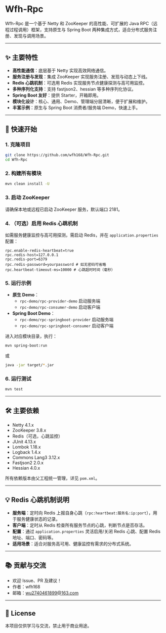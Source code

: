 # Wfh-Rpc

Wfh-Rpc 是一个基于 Netty 和 ZooKeeper 的高性能、可扩展的 Java RPC（远程过程调用）框架，支持原生与 Spring Boot 两种集成方式，适合分布式服务注册、发现与调用场景。

---

## ✨ 主要特性
- **高性能通信**：底层基于 Netty 实现高效网络通信。
- **服务注册与发现**：集成 ZooKeeper 实现服务注册、发现与动态上下线。
- **Redis 心跳机制**：可选用 Redis 实现服务节点健康探测与高可用监控。
- **多种序列化支持**：支持 fastjson2、hessian 等多种序列化协议。
- **Spring Boot 友好**：提供 Starter，开箱即用。
- **模块化设计**：核心、通用、Demo、管理端分层清晰，便于扩展和维护。
- **丰富示例**：原生与 Spring Boot 消费者/服务端 Demo，快速上手。

---

## 🚀 快速开始

### 1. 克隆项目
```bash
git clone https://github.com/wfh168/Wfh-Rpc.git
cd Wfh-Rpc
```

### 2. 构建所有模块
```bash
mvn clean install -U
```

### 3. 启动 ZooKeeper
请确保本地或远程已启动 ZooKeeper 服务，默认端口 2181。

### 4. （可选）启用 Redis 心跳机制
如需服务健康监控与高可用探测，需启动 Redis，并在 `application.properties` 配置：
```properties
rpc.enable-redis-heartbeat=true
rpc.redis-host=127.0.0.1
rpc.redis-port=6379
rpc.redis-password=yourpassword # 如无密码可省略
rpc.heartbeat-timeout-ms=10000 # 心跳超时时间（毫秒）
```

### 5. 运行示例
- **原生 Demo**：
  - `rpc-demo/rpc-provider-demo` 启动服务端
  - `rpc-demo/rpc-consumer-demo` 启动客户端
- **Spring Boot Demo**：
  - `rpc-demo/rpc-springboot-provider` 启动服务端
  - `rpc-demo/rpc-springboot-consumer` 启动客户端

进入对应模块目录，执行：
```bash
mvn spring-boot:run
```
或
```bash
java -jar target/*.jar
```

### 6. 运行测试
```bash
mvn test
```

---

## 🛠️ 主要依赖
- Netty 4.1.x
- ZooKeeper 3.8.x
- Redis（可选，心跳监控）
- JUnit 4.13.x
- Lombok 1.18.x
- Logback 1.4.x
- Commons Lang3 3.12.x
- Fastjson2 2.0.x
- Hessian 4.0.x

所有依赖版本由父工程统一管理，详见 `pom.xml`。

---

## 💡 Redis 心跳机制说明
- **服务端**：定时向 Redis 上报自身心跳（`rpc:heartbeat:服务名:ip:port`），用于服务健康状态的记录。
- **客户端**：定时从 Redis 检查所有服务节点的心跳，判断节点是否存活。
- **配置**：通过 `application.properties` 灵活启用/关闭 Redis 心跳、配置 Redis 地址、端口、密码等。
- **适用场景**：适合对服务高可用、健康监控有需求的分布式系统。

---

## 📚 贡献与交流
- 欢迎 Issue、PR 及建议！
- 作者：wfh168
- 邮箱：<wu2740461899@163.com>

---

## 📄 License
本项目仅供学习与交流，禁止用于商业用途。
